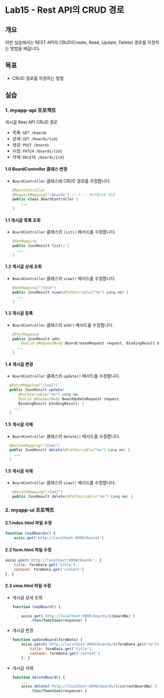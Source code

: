 # Lab15 - Rest API의 CRUD 경로

## 개요
이번 실습에서는 REST API의 CRUD(Create, Read, Update, Delete) 경로를 지정하는 방법을 배웁니다.

## 목표

- CRUD 경로를 지정하는 방법

## 실습

### 1. myapp-api 프로젝트

게시글 Rest API CRUD 경로
- 목록: `GET /boards`
- 상세: `GET /boards/{id}`
- 생성: `POST /boards`
- 수정: `PATCH /boards/{id}`
- 삭제: `DELETE /boards/{id}`

#### 1.0 BoardController 클래스 변경
- `BoardController` 클래스에 CRUD 경로를 지정합니다.
  ```java
  @RestController
  @RequestMapping("/boards") // <--- 복수형으로 변경
  public class BoardController {
      ...
  }
  ```

#### 1.1 게시글 목록 조회
- `BoardController` 클래스의 `list()` 메서드를 수정합니다.
  ```java
  @GetMapping
  public JsonResult list() {
    ...
  }
  ```

#### 1.2 게시글 상세 조회
- `BoardController` 클래스의 `view()` 메서드를 수정합니다.
  ```java
  @GetMapping("/{no}")
  public JsonResult view(@PathVariable("no") Long no) {
    ...
  }
  ```

#### 1.3 게시글 등록
- `BoardController` 클래스의 `add()` 메서드를 수정합니다.
  ```java
  @PostMapping
  public JsonResult add(
      @Valid @RequestBody BoardCreateRequest request, BindingResult bindingResult) {
    ...
  }
  ```

#### 1.4 게시글 변경
- `BoardController` 클래스의 `update()` 메서드를 수정합니다.
```java
  @PatchMapping("/{no}")
  public JsonResult update(
      @PathVariable("no") Long no,
      @Valid @RequestBody BoardUpdateRequest request,
      BindingResult bindingResult) {
    ...
  }
  ```

#### 1.5 게시글 삭제
- `BoardController` 클래스의 `delete()` 메서드를 수정합니다.
```java
  @DeleteMapping("/{no}")
  public JsonResult delete(@PathVariable("no") Long no) {
    ...
  } 
  ```

#### 1.5 게시글 삭제
- `BoardController` 클래스의 `view()` 메서드를 수정합니다.
  ```java
  @DeleteMapping("/{no}")
  public JsonResult delete(@PathVariable("no") Long no) {
  ```

### 2. myapp-ui 프로젝트

#### 2.1 index.html 파일 수정
```javascript
function loadBoards() {
    axios.get('http://localhost:9999/boards')
```

#### 2.2 form.html 파일 수정
```javascript
axios.post('http://localhost:9999/boards', {
    title: formData.get('title'),
    content: formData.get('content')
}, {
```

#### 2.3 view.html 파일 수정

- 게시글 상세 조회
    ```javascript
    function loadBoard() {
        ...
        axios.get(`http://localhost:9999/boards/${boardNo}`)
            .then(function(response) {
    ```
- 게시글 변경
    ```javascript
    function updateBoard(formData) {
        axios.patch(`http://localhost:9999/boards/${formData.get("no")}`, {
            title: formData.get('title'),
            content: formData.get('content')
        }, {
    ```
- 게시글 삭제
    ```javascript
    function deleteBoard() {
        ...
        axios.delete(`http://localhost:9999/boards/${currentBoardNo}`)
            .then(function(response) {
    ```        